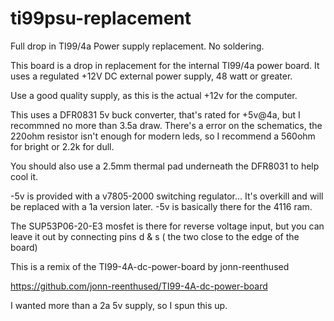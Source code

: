 # ti99psu-replacement
Full drop in TI99/4a Power supply replacement. No soldering.


This board is a drop in replacement for the internal TI99/4a power board.
It uses a regulated +12V DC external power supply, 48 watt or greater.

Use a good quality supply, as this is the actual +12v for the computer.

This uses a DFR0831 5v buck converter, that's rated for +5v@4a, but I recommned no more than 3.5a draw.
There's a error on the schematics, the 220ohm resistor isn't enough for modern leds, so I recommend a 560ohm for bright or 2.2k for dull.

You should also use a 2.5mm thermal pad underneath the DFR8031 to help cool it.

-5v is provided with a v7805-2000 switching regulator... It's overkill and will be replaced with a 1a version later.
-5v is basically there for the 4116 ram.

The SUP53P06-20-E3 mosfet is there for reverse voltage input, but you can leave it out by connecting pins d & s ( the two close to the edge of the board)

This is a remix of the TI99-4A-dc-power-board by jonn-reenthused

https://github.com/jonn-reenthused/TI99-4A-dc-power-board

I wanted more than a 2a 5v supply, so I spun this up. 


